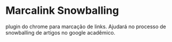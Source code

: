 # Marcalink Snowballing
 plugin do chrome para marcação de links. Ajudará no processo de snowballing de artigos no google acadêmico.
